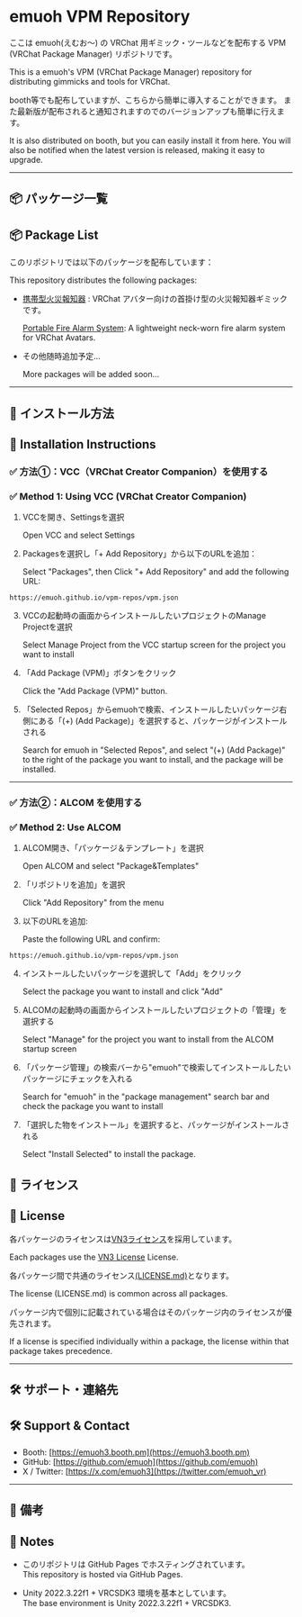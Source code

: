 

# emuoh VPM Repository
ここは emuoh(えむお～) の VRChat 用ギミック・ツールなどを配布する VPM (VRChat Package Manager) リポジトリです。  

This is a emuoh's VPM (VRChat Package Manager) repository for distributing gimmicks and tools for VRChat.

booth等でも配布していますが、こちらから簡単に導入することができます。 
また最新版が配布されると通知されますのでのバージョンアップも簡単に行えます。 

It is also distributed on booth, but you can easily install it from here. 
You will also be notified when the latest version is released, making it easy to upgrade.

---

## 📦 パッケージ一覧  
## 📦 Package List

このリポジトリでは以下のパッケージを配布しています：  

This repository distributes the following packages:

- [携帯型火災報知器](https://github.com/emuoh/PortablFireAlarmSystem) : VRChat アバター向けの首掛け型の火災報知器ギミックです。

  [Portable Fire Alarm System](https://github.com/emuoh/PortablFireAlarmSystem): A lightweight neck-worn fire alarm system for VRChat Avatars.

- その他随時追加予定...  

  More packages will be added soon...

---

## 🧩 インストール方法  
## 🧩 Installation Instructions

### ✅ 方法①：VCC（VRChat Creator Companion）を使用する  
### ✅ Method 1: Using VCC (VRChat Creator Companion)

1. VCCを開き、Settingsを選択

   Open VCC and select Settings

3. Packagesを選択し「+ Add Repository」から以下のURLを追加：

   Select "Packages", then Click "+ Add Repository" and add the following URL:

```
https://emuoh.github.io/vpm-repos/vpm.json
```

3. VCCの起動時の画面からインストールしたいプロジェクトのManage Projectを選択

    Select Manage Project from the VCC startup screen for the project you want to install

4. 「Add Package (VPM)」ボタンをクリック

    Click the "Add Package (VPM)" button.  

5. 「Selected Repos」からemuohで検索、インストールしたいパッケージ右側にある「(+) (Add Package)」を選択すると、パッケージがインストールされる

    Search for emuoh in "Selected Repos", and select "(+) (Add Package)" to the right of the package you want to install, and the package will be installed.


---

### ✅ 方法②：ALCOM を使用する  
### ✅ Method 2: Use ALCOM

1. ALCOM開き、「パッケージ＆テンプレート」を選択 

   Open ALCOM and select "Package&Templates"
   
2. 「リポジトリを追加」を選択 

   Click "Add Repository" from the menu
   
3. 以下のURLを追加:

   Paste the following URL and confirm:

```
https://emuoh.github.io/vpm-repos/vpm.json
```

4. インストールしたいパッケージを選択して「Add」をクリック 

    Select the package you want to install and click "Add"

5. ALCOMの起動時の画面からインストールしたいプロジェクトの「管理」を選択する 

    Select "Manage" for the project you want to install from the ALCOM startup screen

6. 「パッケージ管理」の検索バーから"emuoh"で検索してインストールしたいパッケージにチェックを入れる 

    Search for "emuoh" in the "package management" search bar and check the package you want to install

7. 「選択した物をインストール」を選択すると、パッケージがインストールされる 

    Select "Install Selected" to install the package.


## 📜 ライセンス  
## 📜 License

各パッケージのライセンスは[VN3ライセンス](https://www.vn3.org/)を採用しています。  

Each packages use the [VN3 License](https://www.vn3.org/) License.

各パッケージ間で共通のライセンス[(LICENSE.md)](https://github.com/emuoh/vpm-repos/blob/main/LICENSE.md)となります。 

The license (LICENSE.md) is common across all packages.

パッケージ内で個別に記載されている場合はそのパッケージ内のライセンスが優先されます。 

If a license is specified individually within a package, the license within that package takes precedence.

---

## 🛠 サポート・連絡先  
## 🛠 Support & Contact

- Booth: [https://emuoh3.booth.pm](https://emuoh3.booth.pm)  
- GitHub: [https://github.com/emuoh](https://github.com/emuoh)  
- X / Twitter: [https://x.com/emuoh3](https://twitter.com/emuoh_vr)

---

## 🧷 備考  
## 🧷 Notes

- このリポジトリは GitHub Pages でホスティングされています。  
  This repository is hosted via GitHub Pages.

- Unity 2022.3.22f1 + VRCSDK3 環境を基本としています。  
  The base environment is Unity 2022.3.22f1 + VRCSDK3.
